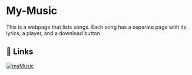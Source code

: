 
# My-Music

This is a webpage that lists songs. Each song has a separate page with its lyrics, a player, and a download button.


## 🔗 Links
[![msMusic](https://imgs.search.brave.com/rHVts1hvKYk3C7mKWFii0kM3tgzpJbOmfdM-Xk1gjow/rs:fit:500:0:0:0/g:ce/aHR0cHM6Ly90My5m/dGNkbi5uZXQvanBn/LzAwLzU2LzIzLzAw/LzM2MF9GXzU2MjMw/MDUzX1VQQ2NpUjhX/WnJINURlQ1lWYlBE/OWRhVk1adzBYdEly/LmpwZw)](https://timeflowsneverend.github.io/My-music/)


